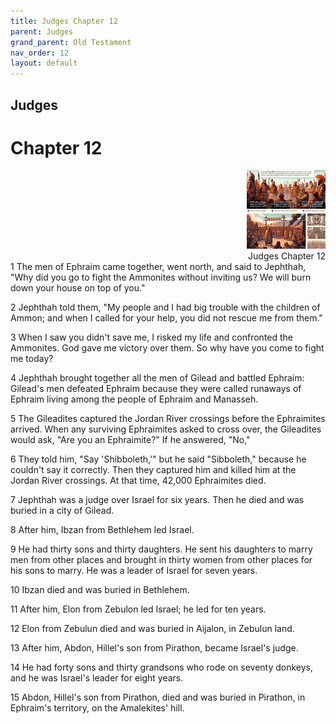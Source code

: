 ```yaml
---
title: Judges Chapter 12
parent: Judges
grand_parent: Old Testament
nav_order: 12
layout: default
---
```


## Judges

# Chapter 12

<div style="clear: both; text-align: right;">
    <img src="/assets/Image/Judges/500/12.jpg" alt="Judges Chapter 12" class="chapter-image" style="max-width: 25%; height: auto;"/>
    <figcaption style="font-size: 14px;">Judges Chapter 12</figcaption>
</div>
1 The men of Ephraim came together, went north, and said to Jephthah, "Why did you go to fight the Ammonites without inviting us? We will burn down your house on top of you."

2 Jephthah told them, "My people and I had big trouble with the children of Ammon; and when I called for your help, you did not rescue me from them."

3 When I saw you didn't save me, I risked my life and confronted the Ammonites. God gave me victory over them. So why have you come to fight me today?

4 Jephthah brought together all the men of Gilead and battled Ephraim: Gilead's men defeated Ephraim because they were called runaways of Ephraim living among the people of Ephraim and Manasseh.

5 The Gileadites captured the Jordan River crossings before the Ephraimites arrived. When any surviving Ephraimites asked to cross over, the Gileadites would ask, "Are you an Ephraimite?" If he answered, "No,"

6 They told him, "Say 'Shibboleth,'" but he said "Sibboleth," because he couldn't say it correctly. Then they captured him and killed him at the Jordan River crossings. At that time, 42,000 Ephraimites died.

7 Jephthah was a judge over Israel for six years. Then he died and was buried in a city of Gilead.

8 After him, Ibzan from Bethlehem led Israel.

9 He had thirty sons and thirty daughters. He sent his daughters to marry men from other places and brought in thirty women from other places for his sons to marry. He was a leader of Israel for seven years.

10 Ibzan died and was buried in Bethlehem.

11 After him, Elon from Zebulon led Israel; he led for ten years.

12 Elon from Zebulun died and was buried in Aijalon, in Zebulun land.

13 After him, Abdon, Hillel's son from Pirathon, became Israel's judge.

14 He had forty sons and thirty grandsons who rode on seventy donkeys, and he was Israel's leader for eight years.

15 Abdon, Hillel's son from Pirathon, died and was buried in Pirathon, in Ephraim's territory, on the Amalekites' hill.


